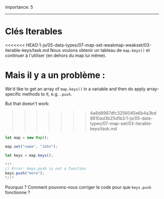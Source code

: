importance: 5

---

# Clés Iterables

<<<<<<< HEAD:1-js/05-data-types/07-map-set-weakmap-weakset/03-iterable-keys/task.md
Nous voulons obtenir un tableau de `map.keys()` et continuer à l'utiliser (en dehors du map lui même).

Mais il y a un problème :
=======
We'd like to get an array of `map.keys()` in a variable and then do apply array-specific methods to it, e.g. `.push`.

But that doesn't work:
>>>>>>> 4a8d8987dfc3256045e6b4a3bd8810ad3b25d1b3:1-js/05-data-types/07-map-set/03-iterable-keys/task.md

```js run
let map = new Map();

map.set("name", "John");

let keys = map.keys();

*!*
// Error: keys.push is not a function
keys.push("more");
*/!*
```

Pourquoi ? Comment pouvons-nous corriger le code pour que `keys.push` fonctionne ?

